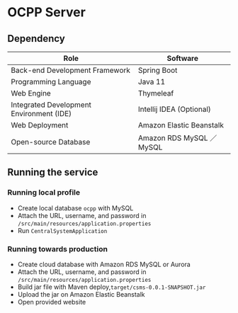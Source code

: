 # OCPP Server

## Dependency

| Role                                     | Software                  |
|------------------------------------------|---------------------------|
| Back-end Development Framework           | Spring Boot               |
| Programming Language                     | Java 11                   |
| Web Engine                               | Thymeleaf                 |
| Integrated Development Environment (IDE) | Intellij IDEA (Optional)  |
| Web Deployment                           | Amazon Elastic Beanstalk  |
| Open-source Database                     | Amazon RDS MySQL ／ MySQL |


## Running the service

### Running local profile

- Create local database `ocpp` with MySQL
- Attach the URL, username, and password in `/src/main/resources/application.properties`
- Run `CentralSystemApplication`

### Running towards production

- Create cloud database with Amazon RDS MySQL or Aurora
- Attach the URL, username, and password in `/src/main/resources/application.properties`
- Build jar file with Maven deploy,`target/csms-0.0.1-SNAPSHOT.jar`
- Upload the jar on Amazon Elastic Beanstalk
- Open provided website